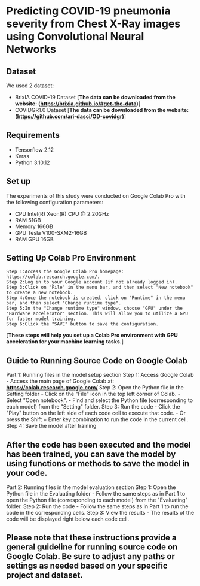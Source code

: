 # Predicting COVID-19 pneumonia severity from Chest X-Ray images using Convolutional Neural Networks

## Dataset
We used 2 dataset:
- BrixIA COVID-19 Dataset 
[**The data can be downloaded from the website: (https://brixia.github.io/#get-the-data)**]
- COVIDGR1.0 Dataset
[**The data can be downloaded from the website: (https://github.com/ari-dasci/OD-covidgr)**]

## Requirements
- Tensorflow 2.12
- Keras
- Python 3.10.12

## Set up
The experiments of this study were conducted on Google Colab Pro with the following configuration parameters:
- CPU Intel(R) Xeon(R) CPU @ 2.20GHz
- RAM 51GB 
- Memory 166GB
- GPU Tesla V100-SXM2-16GB
- RAM GPU 16GB

## Setting Up Colab Pro Environment
	Step 1:Access the Google Colab Pro homepage: https://colab.research.google.com/.
	Step 2:Log in to your Google account (if not already logged in).
	Step 3:Click on "File" in the menu bar, and then select "New notebook" to create a new notebook.
	Step 4:Once the notebook is created, click on "Runtime" in the menu bar, and then select "Change runtime type".
	Step 5:In the "Change runtime type" window, choose "GPU" under the "Hardware accelerator" section. This will allow you to utilize a GPU for faster model training.
	Step 6:Click the "SAVE" button to save the configuration.
[**These steps will help you set up a Colab Pro environment with GPU acceleration for your machine learning tasks.**]

## Guide to Running Source Code on Google Colab
Part 1: Running files in the model setup section
	Step 1: Access Google Colab
	- Access the main page of Google Colab at: **https://colab.research.google.com/**
	Step 2: Open the Python file in the Setting folder
	- Click on the "File" icon in the top left corner of Colab.
	- Select "Open notebook".
	- Find and select the Python file (corresponding to each model) from the "Setting" folder.
	Step 3: Run the code
	- Click the "Play" button on the left side of each code cell to execute that code.
	- Or press the Shift + Enter key combination to run the code in the current cell.
	Step 4: Save the model after training
## After the code has been executed and the model has been trained, you can save the model by using functions or methods to save the model in your code.
Part 2: Running files in the model evaluation section
	Step 1: Open the Python file in the Evaluating folder
	- Follow the same steps as in Part 1 to open the Python file (corresponding to each model) from the "Evaluating" folder.
	Step 2: Run the code
	- Follow the same steps as in Part 1 to run the code in the corresponding cells.
	Step 3: View the results
	- The results of the code will be displayed right below each code cell.
## Please note that these instructions provide a general guideline for running source code on Google Colab. Be sure to adjust any paths or settings as needed based on your specific project and dataset.
